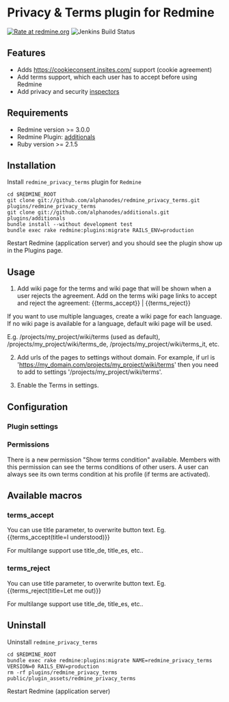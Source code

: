 Privacy & Terms plugin for Redmine
==================================

[![Rate at redmine.org](https://img.shields.io/badge/rate%20at-redmine.org-blue.svg?style=fla)](https://www.redmine.org/plugins/redmine_privacy_terms) ![Jenkins Build Status](https://pm.alphanodes.com/jenkins/buildStatus/icon?job=Devel-build-redmine-privacy-terms)

Features
--------

* Adds https://cookieconsent.insites.com/ support (cookie agreement)
* Add terms support, which each user has to accept before using Redmine
* Add privacy and security [inspectors](https://github.com/alphanodes/redmine_privacy_terms/blob/master/INSPECTORS.md)


Requirements
------------

* Redmine version >= 3.0.0
* Redmine Plugin: [additionals](https://github.com/alphanodes/additionals)
* Ruby version >= 2.1.5


Installation
------------

Install ``redmine_privacy_terms`` plugin for `Redmine`

    cd $REDMINE_ROOT
    git clone git://github.com/alphanodes/redmine_privacy_terms.git plugins/redmine_privacy_terms
    git clone git://github.com/alphanodes/additionals.git plugins/additionals
    bundle install --without development test
    bundle exec rake redmine:plugins:migrate RAILS_ENV=production

Restart Redmine (application server) and you should see the plugin show up in the Plugins page.


Usage
-----

1. Add wiki page for the terms and wiki page that will be shown when a user rejects the agreement.
Add on the terms wiki page links to accept and reject the agreement: {{terms_accept}} | {{terms_reject}}

If you want to use multiple languages, create a wiki page for each language. If no wiki page is available for a language, default wiki page will be used.

E.g. /projects/my_project/wiki/terms (used as default), /projects/my_project/wiki/terms_de, /projects/my_project/wiki/terms_it, etc.

2. Add urls of the pages to settings without domain. For example, if url is 'https://my_domain.com/projects/my_project/wiki/terms'
then you need to add to settings '/projects/my_project/wiki/terms'.

3. Enable the Terms in settings.


Configuration
-------------

### Plugin settings




### Permissions

There is a new permission "Show terms condition" available. Members with this permission can see the terms conditions of other users. A user can always see its own terms condition at his profile (if terms are activated).


Available macros
----------------

### terms_accept

You can use title parameter, to overwrite button text. Eg. {{terms_accept(title=I understood)}}

For multilange support use title_de, title_es, etc..

### terms_reject

You can use title parameter, to overwrite button text. Eg. {{terms_reject(title=Let me out)}}

For multilange support use title_de, title_es, etc..



Uninstall
---------

Uninstall ``redmine_privacy_terms``

    cd $REDMINE_ROOT
    bundle exec rake redmine:plugins:migrate NAME=redmine_privacy_terms VERSION=0 RAILS_ENV=production
    rm -rf plugins/redmine_privacy_terms public/plugin_assets/redmine_privacy_terms

Restart Redmine (application server)
